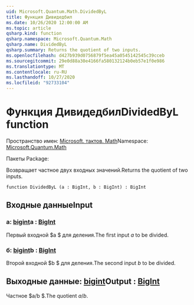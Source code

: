 ```yaml
---
uid: Microsoft.Quantum.Math.DividedByL
title: Функция Дивидедбил
ms.date: 10/26/2020 12:00:00 AM
ms.topic: article
qsharp.kind: function
qsharp.namespace: Microsoft.Quantum.Math
qsharp.name: DividedByL
qsharp.summary: Returns the quotient of two inputs.
ms.openlocfilehash: d427b939d0756879f5ea45a0545142545c39cceb
ms.sourcegitcommit: 29e0d88a30e4166fa580132124b0eb57e1f0e986
ms.translationtype: MT
ms.contentlocale: ru-RU
ms.lasthandoff: 10/27/2020
ms.locfileid: "92733104"
---
```

# <a name="dividedbyl-function"></a><span data-ttu-id="4a2fc-102">Функция Дивидедбил</span><span class="sxs-lookup"><span data-stu-id="4a2fc-102">DividedByL function</span></span>

<span data-ttu-id="4a2fc-103">Пространство имен: [Microsoft. тактов. Math](xref:Microsoft.Quantum.Math)</span><span class="sxs-lookup"><span data-stu-id="4a2fc-103">Namespace: [Microsoft.Quantum.Math](xref:Microsoft.Quantum.Math)</span></span>

<span data-ttu-id="4a2fc-104">Пакеты [](https://nuget.org/packages/)</span><span class="sxs-lookup"><span data-stu-id="4a2fc-104">Package: [](https://nuget.org/packages/)</span></span>


<span data-ttu-id="4a2fc-105">Возвращает частное двух входных значений.</span><span class="sxs-lookup"><span data-stu-id="4a2fc-105">Returns the quotient of two inputs.</span></span>

```qsharp
function DividedByL (a : BigInt, b : BigInt) : BigInt
```


## <a name="input"></a><span data-ttu-id="4a2fc-106">Входные данные</span><span class="sxs-lookup"><span data-stu-id="4a2fc-106">Input</span></span>

### <a name="a--bigint"></a><span data-ttu-id="4a2fc-107">a: [bigint](xref:microsoft.quantum.lang-ref.bigint)</span><span class="sxs-lookup"><span data-stu-id="4a2fc-107">a : [BigInt](xref:microsoft.quantum.lang-ref.bigint)</span></span>

<span data-ttu-id="4a2fc-108">Первый входной $a $ для деления.</span><span class="sxs-lookup"><span data-stu-id="4a2fc-108">The first input $a$ to be divided.</span></span>


### <a name="b--bigint"></a><span data-ttu-id="4a2fc-109">б: [bigint](xref:microsoft.quantum.lang-ref.bigint)</span><span class="sxs-lookup"><span data-stu-id="4a2fc-109">b : [BigInt](xref:microsoft.quantum.lang-ref.bigint)</span></span>

<span data-ttu-id="4a2fc-110">Второй входной $b $ для деления.</span><span class="sxs-lookup"><span data-stu-id="4a2fc-110">The second input $b$ to be divided.</span></span>



## <a name="output--bigint"></a><span data-ttu-id="4a2fc-111">Выходные данные: [bigint](xref:microsoft.quantum.lang-ref.bigint)</span><span class="sxs-lookup"><span data-stu-id="4a2fc-111">Output : [BigInt](xref:microsoft.quantum.lang-ref.bigint)</span></span>

<span data-ttu-id="4a2fc-112">Частное $a/b $.</span><span class="sxs-lookup"><span data-stu-id="4a2fc-112">The quotient $a / b$.</span></span>